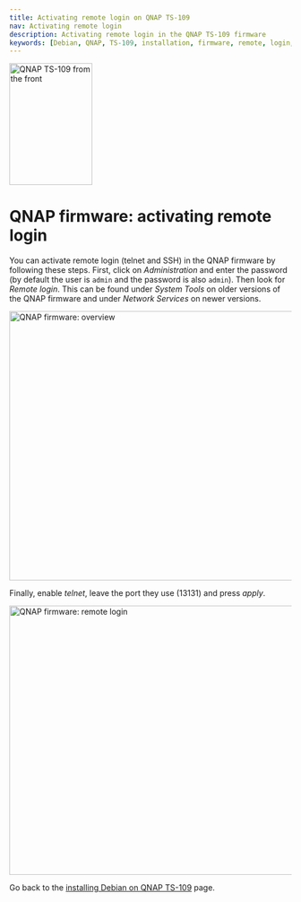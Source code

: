```yaml
---
title: Activating remote login on QNAP TS-109
nav: Activating remote login
description: Activating remote login in the QNAP TS-109 firmware
keywords: [Debian, QNAP, TS-109, installation, firmware, remote, login, telnet, SSH]
---
```


<div class="right">
<img src = "../images/r_ts109_front.jpg" class="border" alt="QNAP TS-109 from the front" width="148" height="217" />
</div>

<h1>QNAP firmware: activating remote login</h1>

You can activate remote login (telnet and SSH) in the QNAP firmware by
following these steps.  First, click on <em>Administration</em> and enter
the password (by default the user is `admin` and the password is also
`admin`).  Then look for <em>Remote login</em>.  This can be found under
<em>System Tools</em> on older versions of the QNAP firmware and under
<em>Network Services</em> on newer versions.

<img src = "../../images/qnap-system-tools.png" class="border" alt = "QNAP firmware: overview" width="640" height="480" />

Finally, enable <em>telnet</em>, leave the port they use (13131) and press
<em>apply</em>.

<img src = "../../images/qnap-remote-login.png" class="border" alt = "QNAP firmware: remote login"
 width="640" height="480" />

Go back to the <a href = "../">installing Debian on QNAP TS-109</a> page.


